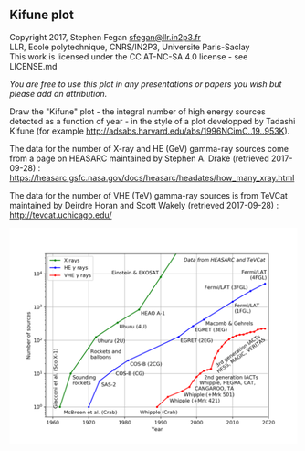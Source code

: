 ## Kifune plot

Copyright 2017, Stephen Fegan <sfegan@llr.in2p3.fr>  
LLR, Ecole polytechnique, CNRS/IN2P3, Universite Paris-Saclay  
This work is licensed under the CC AT-NC-SA 4.0 license - see LICENSE.md

*You are free to use this plot in any presentations or papers you wish but please add an attribution.*

Draw the "Kifune" plot - the integral number of high energy sources detected as a function of year - in the style of a plot developped by Tadashi Kifune (for example http://adsabs.harvard.edu/abs/1996NCimC..19..953K).

The data for the number of X-ray and HE (GeV) gamma-ray sources come from a page on HEASARC maintained by Stephen A. Drake (retrieved 2017-09-28) : https://heasarc.gsfc.nasa.gov/docs/heasarc/headates/how_many_xray.html

The data for the number of VHE (TeV) gamma-ray sources is from TeVCat maintained by Deirdre Horan and Scott Wakely  (retrieved 2017-09-28) : http://tevcat.uchicago.edu/

![Kifune plot](https://raw.githubusercontent.com/sfegan/kifune-plot/master/kifune.png)
